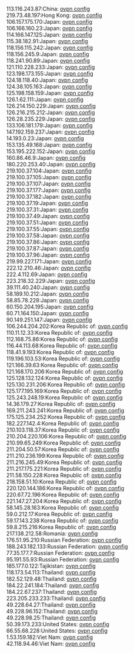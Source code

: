 113.116.243.87:China: [ovpn config](vpn/113_116_243_87.ovpn)  
219.73.48.197:Hong Kong: [ovpn config](vpn/219_73_48_197.ovpn)  
106.157.175.170:Japan: [ovpn config](vpn/106_157_175_170.ovpn)  
106.166.160.23:Japan: [ovpn config](vpn/106_166_160_23.ovpn)  
114.166.147.125:Japan: [ovpn config](vpn/114_166_147_125.ovpn)  
115.38.182.91:Japan: [ovpn config](vpn/115_38_182_91.ovpn)  
118.156.115.242:Japan: [ovpn config](vpn/118_156_115_242.ovpn)  
118.156.245.9:Japan: [ovpn config](vpn/118_156_245_9.ovpn)  
118.241.90.89:Japan: [ovpn config](vpn/118_241_90_89.ovpn)  
121.110.228.233:Japan: [ovpn config](vpn/121_110_228_233.ovpn)  
123.198.173.155:Japan: [ovpn config](vpn/123_198_173_155.ovpn)  
124.18.118.40:Japan: [ovpn config](vpn/124_18_118_40.ovpn)  
124.38.105.163:Japan: [ovpn config](vpn/124_38_105_163.ovpn)  
125.198.158.159:Japan: [ovpn config](vpn/125_198_158_159.ovpn)  
126.1.62.111:Japan: [ovpn config](vpn/126_1_62_111.ovpn)  
126.214.150.229:Japan: [ovpn config](vpn/126_214_150_229.ovpn)  
126.216.215.212:Japan: [ovpn config](vpn/126_216_215_212.ovpn)  
126.28.235.229:Japan: [ovpn config](vpn/126_28_235_229.ovpn)  
133.106.181.179:Japan: [ovpn config](vpn/133_106_181_179.ovpn)  
147.192.159.237:Japan: [ovpn config](vpn/147_192_159_237.ovpn)  
14.193.0.23:Japan: [ovpn config](vpn/14_193_0_23.ovpn)  
153.135.49.168:Japan: [ovpn config](vpn/153_135_49_168.ovpn)  
153.195.222.152:Japan: [ovpn config](vpn/153_195_222_152.ovpn)  
160.86.46.9:Japan: [ovpn config](vpn/160_86_46_9.ovpn)  
180.220.253.40:Japan: [ovpn config](vpn/180_220_253_40.ovpn)  
219.100.37.104:Japan: [ovpn config](vpn/219_100_37_104.ovpn)  
219.100.37.105:Japan: [ovpn config](vpn/219_100_37_105.ovpn)  
219.100.37.107:Japan: [ovpn config](vpn/219_100_37_107.ovpn)  
219.100.37.177:Japan: [ovpn config](vpn/219_100_37_177.ovpn)  
219.100.37.182:Japan: [ovpn config](vpn/219_100_37_182.ovpn)  
219.100.37.19:Japan: [ovpn config](vpn/219_100_37_19.ovpn)  
219.100.37.31:Japan: [ovpn config](vpn/219_100_37_31.ovpn)  
219.100.37.49:Japan: [ovpn config](vpn/219_100_37_49.ovpn)  
219.100.37.51:Japan: [ovpn config](vpn/219_100_37_51.ovpn)  
219.100.37.55:Japan: [ovpn config](vpn/219_100_37_55.ovpn)  
219.100.37.58:Japan: [ovpn config](vpn/219_100_37_58.ovpn)  
219.100.37.86:Japan: [ovpn config](vpn/219_100_37_86.ovpn)  
219.100.37.87:Japan: [ovpn config](vpn/219_100_37_87.ovpn)  
219.100.37.96:Japan: [ovpn config](vpn/219_100_37_96.ovpn)  
219.99.227.171:Japan: [ovpn config](vpn/219_99_227_171.ovpn)  
222.12.210.46:Japan: [ovpn config](vpn/222_12_210_46.ovpn)  
222.4.112.69:Japan: [ovpn config](vpn/222_4_112_69.ovpn)  
223.218.32.229:Japan: [ovpn config](vpn/223_218_32_229.ovpn)  
39.111.40.240:Japan: [ovpn config](vpn/39_111_40_240.ovpn)  
58.189.10.212:Japan: [ovpn config](vpn/58_189_10_212.ovpn)  
58.85.78.228:Japan: [ovpn config](vpn/58_85_78_228.ovpn)  
60.150.204.195:Japan: [ovpn config](vpn/60_150_204_195.ovpn)  
60.71.164.150:Japan: [ovpn config](vpn/60_71_164_150.ovpn)  
90.149.251.147:Japan: [ovpn config](vpn/90_149_251_147.ovpn)  
106.244.204.202:Korea Republic of: [ovpn config](vpn/106_244_204_202.ovpn)  
110.11.12.33:Korea Republic of: [ovpn config](vpn/110_11_12_33.ovpn)  
112.168.75.86:Korea Republic of: [ovpn config](vpn/112_168_75_86.ovpn)  
116.44.113.68:Korea Republic of: [ovpn config](vpn/116_44_113_68.ovpn)  
118.41.9.193:Korea Republic of: [ovpn config](vpn/118_41_9_193.ovpn)  
119.196.103.53:Korea Republic of: [ovpn config](vpn/119_196_103_53.ovpn)  
121.166.39.63:Korea Republic of: [ovpn config](vpn/121_166_39_63.ovpn)  
121.168.170.206:Korea Republic of: [ovpn config](vpn/121_168_170_206.ovpn)  
125.128.132.124:Korea Republic of: [ovpn config](vpn/125_128_132_124.ovpn)  
125.130.231.206:Korea Republic of: [ovpn config](vpn/125_130_231_206.ovpn)  
125.177.195.169:Korea Republic of: [ovpn config](vpn/125_177_195_169.ovpn)  
125.243.248.19:Korea Republic of: [ovpn config](vpn/125_243_248_19.ovpn)  
14.36.179.27:Korea Republic of: [ovpn config](vpn/14_36_179_27.ovpn)  
169.211.243.241:Korea Republic of: [ovpn config](vpn/169_211_243_241.ovpn)  
175.125.234.252:Korea Republic of: [ovpn config](vpn/175_125_234_252.ovpn)  
182.227.142.4:Korea Republic of: [ovpn config](vpn/182_227_142_4.ovpn)  
210.103.118.37:Korea Republic of: [ovpn config](vpn/210_103_118_37.ovpn)  
210.204.220.106:Korea Republic of: [ovpn config](vpn/210_204_220_106.ovpn)  
210.99.65.249:Korea Republic of: [ovpn config](vpn/210_99_65_249.ovpn)  
211.204.50.57:Korea Republic of: [ovpn config](vpn/211_204_50_57.ovpn)  
211.210.236.199:Korea Republic of: [ovpn config](vpn/211_210_236_199.ovpn)  
211.216.245.49:Korea Republic of: [ovpn config](vpn/211_216_245_49.ovpn)  
211.217.175.221:Korea Republic of: [ovpn config](vpn/211_217_175_221.ovpn)  
211.58.150.228:Korea Republic of: [ovpn config](vpn/211_58_150_228.ovpn)  
218.158.51.10:Korea Republic of: [ovpn config](vpn/218_158_51_10.ovpn)  
220.120.144.186:Korea Republic of: [ovpn config](vpn/220_120_144_186.ovpn)  
220.67.72.196:Korea Republic of: [ovpn config](vpn/220_67_72_196.ovpn)  
221.147.27.204:Korea Republic of: [ovpn config](vpn/221_147_27_204.ovpn)  
58.145.28.163:Korea Republic of: [ovpn config](vpn/58_145_28_163.ovpn)  
59.0.212.17:Korea Republic of: [ovpn config](vpn/59_0_212_17.ovpn)  
59.17.143.238:Korea Republic of: [ovpn config](vpn/59_17_143_238.ovpn)  
59.8.215.216:Korea Republic of: [ovpn config](vpn/59_8_215_216.ovpn)  
217.138.212.58:Romania: [ovpn config](vpn/217_138_212_58.ovpn)  
176.51.95.210:Russian Federation: [ovpn config](vpn/176_51_95_210.ovpn)  
188.243.182.133:Russian Federation: [ovpn config](vpn/188_243_182_133.ovpn)  
77.35.177.7:Russian Federation: [ovpn config](vpn/77_35_177_7.ovpn)  
95.191.55.93:Russian Federation: [ovpn config](vpn/95_191_55_93.ovpn)  
185.177.0.122:Tajikistan: [ovpn config](vpn/185_177_0_122.ovpn)  
118.173.54.113:Thailand: [ovpn config](vpn/118_173_54_113.ovpn)  
182.52.129.48:Thailand: [ovpn config](vpn/182_52_129_48.ovpn)  
184.22.241.184:Thailand: [ovpn config](vpn/184_22_241_184.ovpn)  
184.22.67.237:Thailand: [ovpn config](vpn/184_22_67_237.ovpn)  
223.205.233.233:Thailand: [ovpn config](vpn/223_205_233_233.ovpn)  
49.228.64.27:Thailand: [ovpn config](vpn/49_228_64_27.ovpn)  
49.228.96.152:Thailand: [ovpn config](vpn/49_228_96_152.ovpn)  
49.228.98.25:Thailand: [ovpn config](vpn/49_228_98_25.ovpn)  
50.39.173.233:United States: [ovpn config](vpn/50_39_173_233.ovpn)  
66.55.68.228:United States: [ovpn config](vpn/66_55_68_228.ovpn)  
1.53.159.182:Viet Nam: [ovpn config](vpn/1_53_159_182.ovpn)  
42.118.94.46:Viet Nam: [ovpn config](vpn/42_118_94_46.ovpn)  
